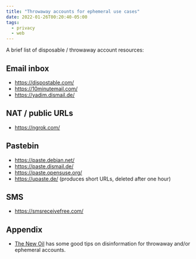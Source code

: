 ```yaml
---
title: "Throwaway accounts for ephemeral use cases"
date: 2022-01-26T00:20:40-05:00
tags:
  - privacy
  - web
---
```


A brief list of disposable / throwaway account resources:

<!--more-->

## Email inbox

- https://dispostable.com/
- https://10minutemail.com/
- https://yadim.dismail.de/

## NAT / public URLs

- https://ngrok.com/

## Pastebin

- https://paste.debian.net/
- https://paste.dismail.de/
- https://paste.opensuse.org/
- https://upaste.de/ (produces short URLs, deleted after one hour)

## SMS

- https://smsreceivefree.com/

## Appendix

- [The New Oil](https://blog.thenewoil.org/data-privacy-week-spotlight-backups-ngp6) has some good tips on disinformation for throwaway and/or ephemeral accounts.
